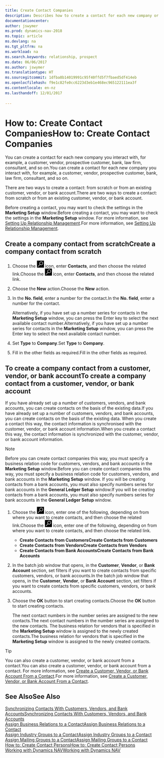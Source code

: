 ```yaml
---
title: Create Contact Companies
description: Describes how to create a contact for each new company or prospective company you interact with or have a relationship with.
documentationcenter: 
author: jswymer
ms.prod: dynamics-nav-2018
ms.topic: article
ms.devlang: na
ms.tgt_pltfrm: na
ms.workload: na
ms.search.keywords: relationship, prospect
ms.date: 06/06/2017
ms.author: jswymer
ms.translationtype: HT
ms.sourcegitcommit: 1dfba8b14019991c95f40ffd5f7fbaed5df414eb
ms.openlocfilehash: f9e1c82fe0cc6223d3eb1e468ec965122111ea3f
ms.contentlocale: en-nz
ms.lasthandoff: 12/01/2017

---
```

# <a name="how-to-create-contact-companies"></a><span data-ttu-id="5e3a2-103">How to: Create Contact Companies</span><span class="sxs-lookup"><span data-stu-id="5e3a2-103">How to: Create Contact Companies</span></span>
<span data-ttu-id="5e3a2-104">You can create a contact for each new company you interact with, for example, a customer, vendor, prospective customer, bank, law firm, consultant, and so on.</span><span class="sxs-lookup"><span data-stu-id="5e3a2-104">You can create a contact for each new company you interact with, for example, a customer, vendor, prospective customer, bank, law firm, consultant, and so on.</span></span>

<span data-ttu-id="5e3a2-105">There are two ways to create a contact: from scratch or from an existing customer, vendor, or bank account.</span><span class="sxs-lookup"><span data-stu-id="5e3a2-105">There are two ways to create a contact: from scratch or from an existing customer, vendor, or bank account.</span></span>

<span data-ttu-id="5e3a2-106">Before creating a contact, you may want to check the settings in the **Marketing Setup** window.</span><span class="sxs-lookup"><span data-stu-id="5e3a2-106">Before creating a contact, you may want to check the settings in the **Marketing Setup** window.</span></span> <span data-ttu-id="5e3a2-107">For more information, see [Setting Up Relationship Management](marketing-setup-marketing.md).</span><span class="sxs-lookup"><span data-stu-id="5e3a2-107">For more information, see [Setting Up Relationship Management](marketing-setup-marketing.md).</span></span>

## <a name="create-a-company-contact-from-scratch"></a><span data-ttu-id="5e3a2-108">Create a company contact from scratch</span><span class="sxs-lookup"><span data-stu-id="5e3a2-108">Create a company contact from scratch</span></span>
1. <span data-ttu-id="5e3a2-109">Choose the ![Search for Page or Report](media/ui-search/search_small.png "Search for Page or Report icon") icon, enter **Contacts**, and then choose the related link.</span><span class="sxs-lookup"><span data-stu-id="5e3a2-109">Choose the ![Search for Page or Report](media/ui-search/search_small.png "Search for Page or Report icon") icon, enter **Contacts**, and then choose the related link.</span></span>
2. <span data-ttu-id="5e3a2-110">Choose the **New** action.</span><span class="sxs-lookup"><span data-stu-id="5e3a2-110">Choose the **New** action.</span></span>
3. <span data-ttu-id="5e3a2-111">In the **No. field**, enter a number for the contact.</span><span class="sxs-lookup"><span data-stu-id="5e3a2-111">In the **No. field**, enter a number for the contact.</span></span>

    <span data-ttu-id="5e3a2-112">Alternatively, if you have set up a number series for contacts in the **Marketing Setup** window, you can press the Enter key to select the next available contact number.</span><span class="sxs-lookup"><span data-stu-id="5e3a2-112">Alternatively, if you have set up a number series for contacts in the **Marketing Setup** window, you can press the Enter key to select the next available contact number.</span></span>  
4. <span data-ttu-id="5e3a2-113">Set **Type** to **Company**.</span><span class="sxs-lookup"><span data-stu-id="5e3a2-113">Set **Type** to **Company**.</span></span>
5. <span data-ttu-id="5e3a2-114">Fill in the other fields as required.</span><span class="sxs-lookup"><span data-stu-id="5e3a2-114">Fill in the other fields as required.</span></span>

## <a name="to-create-a-company-contact-from-a-customer-vendor-or-bank-account"></a><span data-ttu-id="5e3a2-115">To create a company contact from a customer, vendor, or bank account</span><span class="sxs-lookup"><span data-stu-id="5e3a2-115">To create a company contact from a customer, vendor, or bank account</span></span>
<span data-ttu-id="5e3a2-116">If you have already set up a number of customers, vendors, and bank accounts, you can create contacts on the basis of the existing data.</span><span class="sxs-lookup"><span data-stu-id="5e3a2-116">If you have already set up a number of customers, vendors, and bank accounts, you can create contacts on the basis of the existing data.</span></span> <span data-ttu-id="5e3a2-117">When you create a contact this way, the contact information is synchronised with the customer, vendor, or bank account information.</span><span class="sxs-lookup"><span data-stu-id="5e3a2-117">When you create a contact this way, the contact information is synchronized with the customer, vendor, or bank account information.</span></span>

> [!NOTE]  
>   <span data-ttu-id="5e3a2-118">Before you can create contact companies this way, you must specify a business relation code for customers, vendors, and bank accounts in the **Marketing Setup** window.</span><span class="sxs-lookup"><span data-stu-id="5e3a2-118">Before you can create contact companies this way, you must specify a business relation code for customers, vendors, and bank accounts in the **Marketing Setup** window.</span></span> <span data-ttu-id="5e3a2-119">If you will be creating contacts from a bank accounts, you must also specify numbers series for bank accounts in the **General Ledger Setup** window.</span><span class="sxs-lookup"><span data-stu-id="5e3a2-119">If you will be creating contacts from a bank accounts, you must also specify numbers series for bank accounts in the **General Ledger Setup** window.</span></span>

1. <span data-ttu-id="5e3a2-120">Choose the ![Search for Page or Report](media/ui-search/search_small.png "Search for Page or Report icon") icon, enter one of the following, depending on from where you want to create contacts, and then choose the related link.</span><span class="sxs-lookup"><span data-stu-id="5e3a2-120">Choose the ![Search for Page or Report](media/ui-search/search_small.png "Search for Page or Report icon") icon, enter one of the following, depending on from where you want to create contacts, and then choose the related link.</span></span>
   * <span data-ttu-id="5e3a2-121">**Create Contacts from Customers**</span><span class="sxs-lookup"><span data-stu-id="5e3a2-121">**Create Contacts from Customers**</span></span>
   * <span data-ttu-id="5e3a2-122">**Create Contacts from Vendors**</span><span class="sxs-lookup"><span data-stu-id="5e3a2-122">**Create Contacts from Vendors**</span></span>
   * <span data-ttu-id="5e3a2-123">**Create Contacts from Bank Accounts**</span><span class="sxs-lookup"><span data-stu-id="5e3a2-123">**Create Contacts from Bank Accounts**</span></span>
2. <span data-ttu-id="5e3a2-124">In the batch job window that opens, in the **Customer**, **Vendor**, or **Bank Account** section, set filters if you want to create contacts from specific customers, vendors, or bank accounts.</span><span class="sxs-lookup"><span data-stu-id="5e3a2-124">In the batch job window that opens, in the **Customer**, **Vendor**, or **Bank Account** section, set filters if you want to create contacts from specific customers, vendors, or bank accounts.</span></span>
3. <span data-ttu-id="5e3a2-125">Choose the **OK** button to start creating contacts.</span><span class="sxs-lookup"><span data-stu-id="5e3a2-125">Choose the **OK** button to start creating contacts.</span></span>

    <span data-ttu-id="5e3a2-126">The next contact numbers in the number series are assigned to the new contacts.</span><span class="sxs-lookup"><span data-stu-id="5e3a2-126">The next contact numbers in the number series are assigned to the new contacts.</span></span> <span data-ttu-id="5e3a2-127">The business relation for vendors that is specified in the **Marketing Setup** window is assigned to the newly created contacts.</span><span class="sxs-lookup"><span data-stu-id="5e3a2-127">The business relation for vendors that is specified in the **Marketing Setup** window is assigned to the newly created contacts.</span></span>

> [!TIP]  
>   <span data-ttu-id="5e3a2-128">You can also create a customer, vendor, or bank account from a contact.</span><span class="sxs-lookup"><span data-stu-id="5e3a2-128">You can also create a customer, vendor, or bank account from a contact.</span></span> <span data-ttu-id="5e3a2-129">For more information, see [Create a Customer, Vendor, or Bank Account From a Contact](marketing-how-create-contacts-new-customers-vendors-bank-accounts.md).</span><span class="sxs-lookup"><span data-stu-id="5e3a2-129">For more information, see [Create a Customer, Vendor, or Bank Account From a Contact](marketing-how-create-contacts-new-customers-vendors-bank-accounts.md).</span></span>

## <a name="see-also"></a><span data-ttu-id="5e3a2-130">See Also</span><span class="sxs-lookup"><span data-stu-id="5e3a2-130">See Also</span></span>
[<span data-ttu-id="5e3a2-131">Synchronizing Contacts With Customers, Vendors, and Bank Accounts</span><span class="sxs-lookup"><span data-stu-id="5e3a2-131">Synchronizing Contacts With Customers, Vendors, and Bank Accounts</span></span>](marketing-synchronize-contacts-customers-vendors-bank-accounts.md)  
[<span data-ttu-id="5e3a2-132">Assign Business Relations to a Contact</span><span class="sxs-lookup"><span data-stu-id="5e3a2-132">Assign Business Relations to a Contact</span></span>](marketing-business-relations.md#AssignBusRelContact)  
[<span data-ttu-id="5e3a2-133">Assign Industry Groups to a Contact</span><span class="sxs-lookup"><span data-stu-id="5e3a2-133">Assign Industry Groups to a Contact</span></span>](marketing-industry-groups.md#AssignIndustryGroupContact)  
[<span data-ttu-id="5e3a2-134">Assign Mailing Groups to a Contact</span><span class="sxs-lookup"><span data-stu-id="5e3a2-134">Assign Mailing Groups to a Contact</span></span>](marketing-mailing-groups.md#AssignMailGroupContact)  
[<span data-ttu-id="5e3a2-135">How to: Create Contact Persons</span><span class="sxs-lookup"><span data-stu-id="5e3a2-135">How to: Create Contact Persons</span></span>](marketing-create-contact-persons.md)  
[<span data-ttu-id="5e3a2-136">Working with Dynamics NAV</span><span class="sxs-lookup"><span data-stu-id="5e3a2-136">Working with Dynamics NAV</span></span>](ui-work-product.md)

